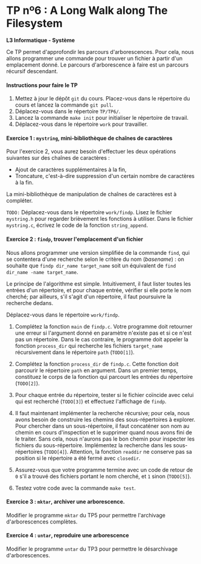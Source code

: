 # TP nº6 : A Long Walk along The Filesystem

**L3 Informatique - Système**

Ce TP permet d'approfondir les parcours d'arborescences. Pour cela, nous
allons programmer une commande pour trouver un fichier à partir d'un
emplacement donné.
Le parcours d'arborescence à faire est un parcours récursif descendant.

#### Instructions pour faire le TP

1. Mettez à jour le dépôt `git` du cours. Placez-vous dans le
   répertoire du cours et lancez la commande `git pull`.
2. Déplacez-vous dans le répertoire `TP/TP6/`.
3. Lancez la commande `make init` pour initialiser le répertoire de
   travail.
4. Déplacez-vous dans le répertoire `work` pour travailler.

#### Exercice 1 : `mystring`, mini-bibliothèque de chaînes de caractères

Pour l'exercice 2, vous aurez besoin d'effectuer les deux opérations
suivantes sur des chaînes de caractères :

 * Ajout de caractères supplémentaires à la fin,
 * Troncature, c'est-à-dire suppression d'un certain nombre de caractères à la fin.

La mini-bibliothèque de manipulation de chaînes de caractères est à compléter.

`TODO:` Déplacez-vous dans le répertoire `work/findp`. Lisez le fichier
`mystring.h` pour regarder brièvement les fonctions à utiliser.
Dans le fichier `mystring.c`, écrivez le code de la fonction `string_append`.


#### Exercice 2 : `findp`, trouver l'emplacement d'un fichier

Nous allons programmer une version simplifiée de la commande `find`, qui
se contentera d'une recherche selon le critère du nom (_basename_) : on
souhaite que `findp dir_name target_name` soit un équivalent de `find
dir_name -name target_name`.

Le principe de l'algorithme est simple. Intuitivement, il faut lister
toutes les entrées d'un répertoire, et pour chaque entrée, vérifier si
elle porte le nom cherché; par ailleurs, s'il s'agit d'un répertoire, il
faut poursuivre la recherche dedans.

Déplacez-vous dans le répertoire `work/findp`.

1. Complétez la fonction `main` de `findp.c`. Votre programme doit retourner
   une erreur si l'argument donné en paramètre n'existe pas et si ce n'est pas
   un répertoire. Dans le cas contraire, le programme doit appeler la fonction
   `process_dir` qui recherche les fichiers `target_name` récursivement dans
   le répertoire `path` (`TODO[1]`).

2. Complétez la fonction `process_dir` de `findp.c`. Cette fonction doit
   parcourir le répertoire `path` en argument. Dans un premier temps,
   constituez le corps de la fonction qui parcourt les entrées du
   répertoire (`TODO[2]`).

3. Pour chaque entrée du répertoire, tester si le fichier coïncide avec
   celui qui est recherché (`TODO[3]`) et effectuez l'affichage de `findp`.

4. Il faut maintenant implémenter la recherche récursive; pour cela, nous
   avons besoin de construire les chemins des sous-répertoires à
   explorer. Pour chercher dans un sous-répertoire, il faut concaténer
   son nom au chemin en cours d'inspection et le supprimer quand nous avons
   fini de le traiter. Sans cela, nous n'aurons pas le bon chemin pour
   inspecter les fichiers du sous-répertoire. Implémentez la recherche
   dans les sous-répertoires (`TODO[4]`). Attention, la fonction `readdir`
   ne conserve pas sa position si le répertoire a été fermé avec `closedir`.

5. Assurez-vous que votre programme termine avec un code de retour de `0`
   s'il a trouvé des fichiers portant le nom cherché, et `1` sinon (`TODO[5]`).

6. Testez votre code avec la commande `make test`.

#### Exercice 3 : `mktar`, archiver une arborescence.

Modifier le programme `mktar` du TP5 pour permettre l'archivage d'arborescences
complètes.

#### Exercice 4 : `untar`, reproduire une arborescence

Modifier le programme `untar` du TP3 pour permettre le désarchivage
d'arborescences.
